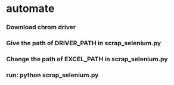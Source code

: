 # automate
### Download chrom driver
### Give the path of DRIVER_PATH in scrap_selenium.py
### Change the path of EXCEL_PATH in scrap_selenium.py
### run: python scrap_selenium.py

